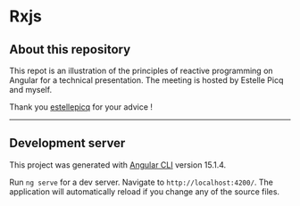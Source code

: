 # Rxjs

## About this repository

This repot is an illustration of the principles of reactive programming on Angular for a technical presentation. The meeting is hosted by Estelle Picq and myself.


Thank you [estellepicq](https://github.com/estellepicq) for your advice !

----

## Development server

This project was generated with [Angular CLI](https://github.com/angular/angular-cli) version 15.1.4.

Run `ng serve` for a dev server. Navigate to `http://localhost:4200/`. The application will automatically reload if you change any of the source files.